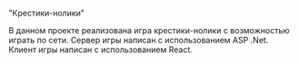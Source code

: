 "Крестики-нолики"

В данном проекте реализована игра крестики-нолики с возможностью играть по сети. Сервер игры написан с использованием ASP .Net. Клиент игры написан с использованием React.
